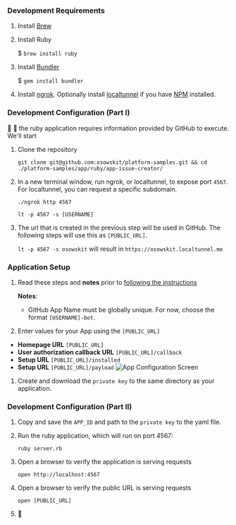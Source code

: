 

### Development Requirements

1. Install [Brew](https://brew.sh/)
1. Install Ruby

    $ `brew install ruby`
1. Install [Bundler](http://gembundler.com/)

    $ `gem install bundler`
1. Install [ngrok](https://ngrok.com/). Optionally install [localtunnel](https://localtunnel.github.io/www/) if you have [NPM](https://www.npmjs.com/) installed.

### Development Configuration (Part I)

:chicken: :egg: the ruby application requires information provided by GitHub to execute. We'll start 

1. Clone the repository 

    `git clone git@github.com:osowskit/platform-samples.git && cd ./platform-samples/app/ruby/app-issue-creator/`      

1. In a new terminal window, run ngrok, or localtunnel, to expose port `4567`. For localtunnel, you can request a specific subdomain.

    `./ngrok http 4567`
    
    `lt -p 4567 -s [USERNAME]`

1. The url that is created in the previous step will be used in GitHub. The following steps will use this as `[PUBLIC_URL]`.

    `lt -p 4567 -s osowskit` will result in `https://osowskit.localtunnel.me`
    
### Application Setup

1. Read these steps and **notes** prior to [following the instructions](https://developer.github.com/apps/building-integrations/setting-up-and-registering-github-apps/registering-github-apps/)

    **Notes**: 
    * GitHub App Name must be globally unique. For now, choose the format `[USERNAME]-bot`.  
1. Enter values for your App using the `[PUBLIC_URL]`
  * **Homepage URL** `[PUBLIC_URL]`
  * **User authorization callback URL** `[PUBLIC_URL]/callback`
  * **Setup URL** `[PUBLIC_URL]/installed`
  * **Setup URL** `[PUBLIC_URL]/payload`
    ![App Configuration Screen](https://user-images.githubusercontent.com/768821/31565645-63f8b45c-b01c-11e7-94cd-8f85171ef207.png)
1. Create and download the `private key` to the same directory as your application.

### Development Configuration (Part II)

1. Copy and save the `APP_ID` and path to the `private key` to the yaml file. 
1. Run the ruby application, which will run on port 4567:

    `ruby server.rb`
1. Open a browser to verify the application is serving requests

    `open http://localhost:4567`
1. Open a browser to verify the public URL is serving requests

    `open [PUBLIC_URL]`
1. :tada:
